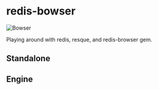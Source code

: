 # redis-bowser

![Bowser](https://clipartspub.com/images/mario-clipart-bowser-3.jpg)

Playing around with redis, resque, and redis-browser gem.

## Standalone

## Engine
